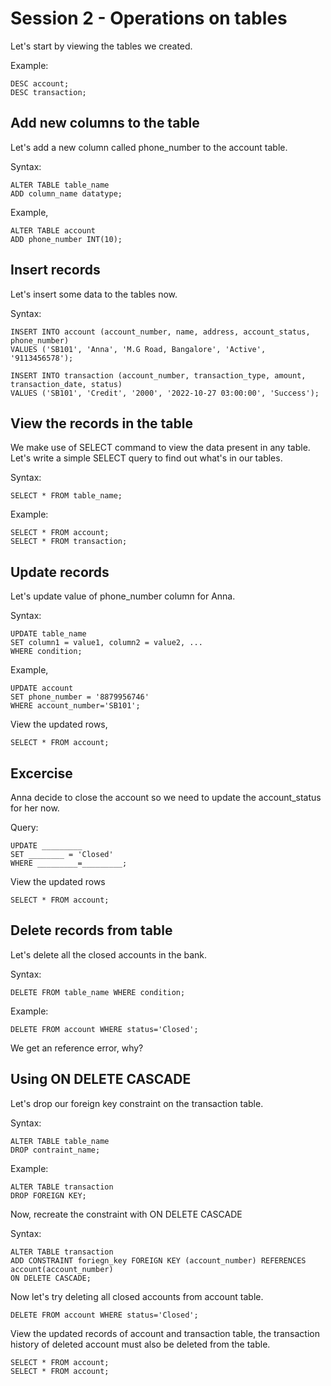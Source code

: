 # Session 2 - Operations on tables

Let's start by viewing the tables we created.

Example:

    DESC account;
    DESC transaction;

## Add new columns to the table

Let's add a new column called phone_number to the account table.

Syntax:

    ALTER TABLE table_name
    ADD column_name datatype;

Example,

    ALTER TABLE account
    ADD phone_number INT(10);

## Insert records

Let's insert some data to the tables now.

Syntax:

    INSERT INTO account (account_number, name, address, account_status, phone_number)
    VALUES ('SB101', 'Anna', 'M.G Road, Bangalore', 'Active', '9113456578');

    INSERT INTO transaction (account_number, transaction_type, amount, transaction_date, status)
    VALUES ('SB101', 'Credit', '2000', '2022-10-27 03:00:00', 'Success');

## View the records in the table

We make use of SELECT command to view the data present in any table. Let's write a simple SELECT query to find out what's in our tables.

Syntax:

    SELECT * FROM table_name;

Example:

    SELECT * FROM account;
    SELECT * FROM transaction;

## Update records
Let's update value of phone_number column for Anna.

Syntax:

    UPDATE table_name
    SET column1 = value1, column2 = value2, ...
    WHERE condition;

Example,

    UPDATE account
    SET phone_number = '8879956746'
    WHERE account_number='SB101';

View the updated rows,

    SELECT * FROM account;

## Excercise

Anna decide to close the account so we need to update the account_status for her now.

Query:

    UPDATE _________
    SET ________ = 'Closed'
    WHERE _________=_________;

View the updated rows

    SELECT * FROM account;

## Delete records from table

Let's delete all the closed accounts in the bank.

Syntax:

    DELETE FROM table_name WHERE condition;

Example:

    DELETE FROM account WHERE status='Closed';

We get an reference error, why?

## Using ON DELETE CASCADE

Let's drop our foreign key constraint on the transaction table.

Syntax:

    ALTER TABLE table_name
    DROP contraint_name;

Example:

    ALTER TABLE transaction
    DROP FOREIGN KEY;

Now, recreate the constraint with ON DELETE CASCADE

Syntax:

    ALTER TABLE transaction
    ADD CONSTRAINT foriegn_key FOREIGN KEY (account_number) REFERENCES account(account_number)
    ON DELETE CASCADE;

Now let's try deleting all closed accounts from account table.

    DELETE FROM account WHERE status='Closed';

View the updated records of account and transaction table, the transaction history of deleted account must also be deleted from the table.

    SELECT * FROM account;
    SELECT * FROM account;